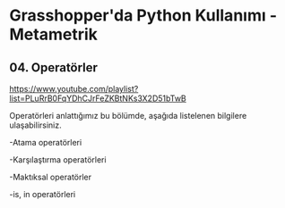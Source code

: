 # Grasshopper'da Python Kullanımı - Metametrik
## 04. Operatörler 

https://www.youtube.com/playlist?list=PLuRrB0FqYDhCJrFeZKBtNKs3X2D51bTwB

Operatörleri anlattığımız bu bölümde, aşağıda listelenen bilgilere ulaşabilirsiniz.

  -Atama operatörleri
  
  -Karşılaştırma operatörleri 
  
  -Maktıksal operatörler
  
  -is, in operatörleri
